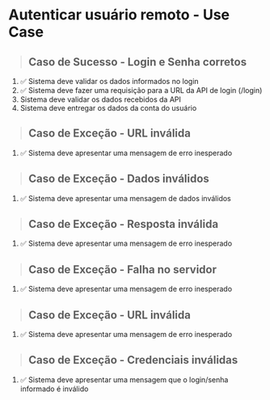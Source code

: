 # Autenticar usuário remoto - Use Case

> ## Caso de Sucesso - Login e Senha corretos
1. ✅ Sistema deve validar os dados informados no login
2. ✅ Sistema deve fazer uma requisição para a URL da API de login (/login)
3. Sistema deve validar os dados recebidos da API
4. Sistema deve entregar os dados da conta do usuário

> ## Caso de Exceção - URL inválida
1. ✅ Sistema deve apresentar uma mensagem de erro inesperado

> ## Caso de Exceção - Dados inválidos
1. ✅ Sistema deve apresentar uma mensagem de dados inválidos

> ## Caso de Exceção - Resposta inválida
1. ✅ Sistema deve apresentar uma mensagem de erro inesperado

> ## Caso de Exceção - Falha no servidor
1. ✅ Sistema deve apresentar uma mensagem de erro inesperado

> ## Caso de Exceção - URL inválida
1. ✅ Sistema deve apresentar uma mensagem de erro inesperado

> ## Caso de Exceção - Credenciais inválidas
1. ✅ Sistema deve apresentar uma mensagem que o login/senha informado é inválido
